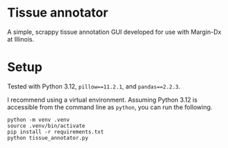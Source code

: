 # Tissue annotator
A simple, scrappy tissue annotation GUI developed for use with Margin-Dx at Illinois. 

# Setup
Tested with Python 3.12, `pillow==11.2.1`, and `pandas==2.2.3`.

I recommend using a virtual environment. Assuming Python 3.12 is accessible from the command line as `python`, you can run the following.
```
python -m venv .venv
source .venv/bin/activate
pip install -r requirements.txt
python tissue_annotator.py
```
